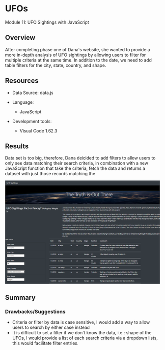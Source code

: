 # UFOs
Module 11: UFO Sightings with JavaScript

## Overview
After completing phase one of Dana's website, she wanted to provide a more in-depth analysis of UFO sightings by allowing users to filter for multiple criteria at the same time. In addition to the date, we need to add table filters for the city, state, country, and shape.


## Resources
* Data Source: data.js
* Language:
  - JavaScript

* Development tools: 
  - Visual Code 1.62.3

## Results
Data set is too big, therefore, Dana deicided to add filters to allow users to only see data matching their search criteria, in combination with a new JavaScript function that take the criteria, fetch the data and returns a dataset with just those records matching the  

![Final Web page](/Resources/FinalPage.png)


## Summary
### Drawbacks/Suggestions
* Criteria or filter by data is case sensitive, I would add a way to allow users to search by either case instead
* It is difficult to set a filter if we don't know the data, i.e.: shape of the UFOs, I would provide a list of each search criteria via a dropdown lists, this would facilitate filter entries.
